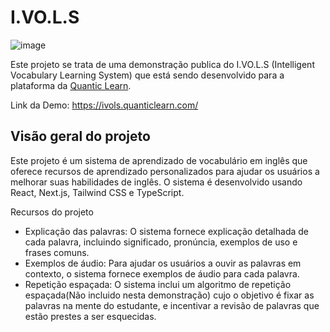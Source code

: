 # I.VO.L.S 

![image](https://github.com/darkmoonsk/ivols/assets/101902194/73a41ff0-87a9-41fd-a70f-7f60ad073d76)

Este projeto se trata de uma demonstração publica do I.VO.L.S (Intelligent Vocabulary Learning System) que está sendo desenvolvido para a plataforma da [Quantic Learn](https://quanticlearn.com/). 

Link da Demo: https://ivols.quanticlearn.com/

## Visão geral do projeto
Este projeto é um sistema de aprendizado de vocabulário em inglês que oferece recursos de aprendizado personalizados para ajudar os usuários a melhorar suas habilidades de inglês. O sistema é desenvolvido usando React, Next.js, Tailwind CSS e TypeScript.

Recursos do projeto
- Explicação das palavras: O sistema fornece explicação detalhada de cada palavra, incluindo significado, pronúncia, exemplos de uso e frases comuns.
- Exemplos de áudio: Para ajudar os usuários a ouvir as palavras em contexto, o sistema fornece exemplos de áudio para cada palavra.
- Repetição espaçada: O sistema inclui um algoritmo de repetição espaçada(Não incluido nesta demonstração) cujo o objetivo é fixar as palavras na mente do estudante, e incentivar a revisão de palavras que estão prestes a ser esquecidas.